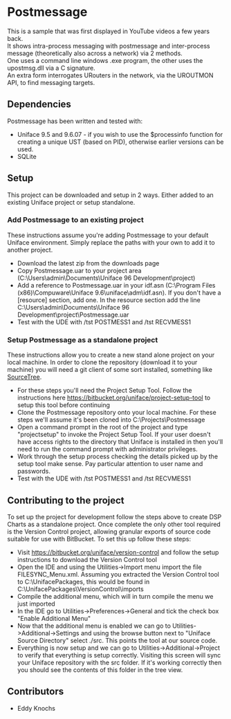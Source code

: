 # Postmessage #

This is a sample that was first displayed in YouTube videos a few  years back.  
It shows intra-process messaging with postmessage and inter-process message (theoretically also across a network) via 2 methods.  
One uses a command line windows .exe program, the other uses the upostmsg.dll via a C signature.  
An extra form interrogates URouters in the network, via the UROUTMON API, to find messaging targets.

## Dependencies ##

Postmessage has been written and tested with:

 * Uniface 9.5 and 9.6.07 - if you wish to use the $processinfo function for creating a unique UST (based on PID), otherwise earlier versions can be used.
 * SQLite

## Setup ##

This project can be downloaded and setup in 2 ways. Either added to an existing Uniface project or setup standalone.

### Add Postmessage to an existing project ###
These instructions assume you're adding Postmessage to your default Uniface environment. Simply replace the paths with your own to add it to another project.

 * Download the latest zip from the downloads page
 * Copy Postmessage.uar to your project area (C:\\Users\\admin\\Documents\\Uniface 96 Development\\project)
 * Add a reference to Postmessage.uar in your idf.asn (C:\\Program Files (x86)\\Compuware\\Uniface 9.6\\uniface\\adm\\idf.asn). If you don't have a [resource] section, add one. In the resource section add the line C:\\Users\\admin\\Documents\\Uniface 96 Development\\project\\Postmessage.uar
 * Test with the UDE with /tst POSTMESS1 and /tst RECVMESS1

### Setup Postmessage as a standalone project ###
These instructions allow you to create a new stand alone project on your local machine. In order to clone the repository (download it to your machine) you will need a git client of some sort installed, something like [SourceTree](https://www.sourcetreeapp.com/).

 * For these steps you'll need the Project Setup Tool. Follow the instructions here https://bitbucket.org/uniface/project-setup-tool to setup this tool before continuing
 * Clone the Postmessage repository onto your local machine. For these steps we'll assume it's been cloned into C:\Projects\Postmessage
 * Open a command prompt in the root of the project and type "projectsetup" to invoke the Project Setup Tool. If your user doesn't have access rights to the directory that Uniface is installed in then you'll need to run the command prompt with administrator privileges.
 * Work through the setup process checking the details picked up by the setup tool make sense. Pay particular attention to user name and passwords.
 * Test with the UDE with /tst POSTMESS1 and /tst RECVMESS1
 
## Contributing to the project ##

To set up the project for development follow the steps above to create DSP Charts as a standalone project. Once complete the only other tool required is the Version Control project, allowing granular exports of source code suitable for use with BitBucket. To set this up follow these steps:

 * Visit https://bitbucket.org/uniface/version-control and follow the setup instructions to download the Version Control tool
 * Open the IDE and using the Utilities->Import menu import the file FILESYNC_Menu.xml. Assuming you extracted the Version Control tool to C:\\UnifacePackages, this would be found in C:\\UnifacePackages\\VersionControl\\imports
 * Compile the additional menu, which will in turn compile the menu we just imported
 * In the IDE go to Utilities->Preferences->General and tick the check box "Enable Additional Menu"
 * Now that the additional menu is enabled we can go to Utilities->Additional->Settings and using the browse button next to "Uniface Source Directory" select ./src. This points the tool at our source code.
 * Everything is now setup and we can go to Utilities->Additional->Project to verify that everything is setup correctly. Visiting this screen will sync your Uniface repository with the src folder. If it's working correctly then you should see the contents of this folder in the tree view.

## Contributors ##

* Eddy Knochs